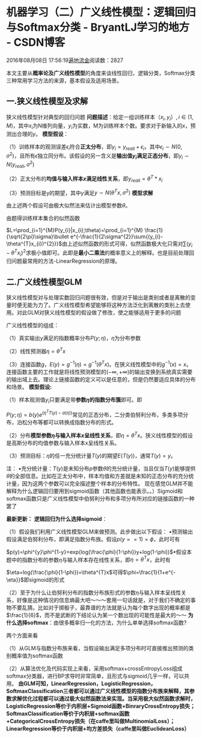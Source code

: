 # 机器学习（二）广义线性模型：逻辑回归与Softmax分类 - BryantLJ学习的地方 - CSDN博客





2016年08月08日 17:56:19[遍地流金](https://me.csdn.net/u012177034)阅读数：2827








本文主要从**概率论及广义线性模型**的角度来谈线性回归，逻辑分类，Softmax分类三种常用学习方法的来源，基本假设及适用场景。

## 一.狭义线性模型及求解

狭义线性模型针对典型的回归问题 
**问题描述**：给定一组训练样本$（x_{i},y_{i}）,i\in(1,M)$，其中$x_{i}$为N维列向量，$y_{i}$为实数，M为训练样本个数。要求对于新输入的$x$，预测出合理的$y$。 
**模型假设**： 

（1）训练样本的观测误差$\epsilon_{i}$符合**正太分布**，即$y_{i}=y_{reali}+\epsilon_{i}$，其中$\epsilon_{i}\sim N(0,\sigma^{2})$，且所有$\epsilon$独立同分布。该假设的另一含义是**输出值$y_{i}$满足正态分布**，即$y_{i}\sim N(y_{reali},\sigma^{2})$

（2）正太分布的**均值与输入样本$x$满足线性关系**，即$y_{reali}=\theta^{T}*x_{i}$

（3）预测目标是y的期望，其中$y$满足$y\sim N(\theta^{T}x,\sigma^{2})$
**模型求解**

由上述两个假设可由极大似然法来估计出模型参数$\theta$。 

由题得训练样本集合的似然函数

$L=\prod_{i=1}^{M}P(y_{i}|x_{i};\theta)=\prod_{i=1}^{M} \frac{1}{\sqrt{2\pi}\sigma}\bullet e^{-\frac{1}{2\sigma^{2}}\sum{(y_{i}-\theta^{T}x_{i})^{2}}}$由上述似然函数的形式可得，似然函数极大化只需对$\sum{(y_{i}-\theta^{T}x_{i})^{2}}$求极小值即可。此即是**最小二乘法**的概率意义上的解释。也是目前处理回归问题最常用的方法-LinearRegression的原理。
## 二.广义线性模型GLM

狭义线性模型对与处理实数回归问题很有效，但是对于输出是类别或者是离散的变量时便无能为力了。广义线性模型希望能够将这种方法泛化到离散的类别上去使用。对此GLM对狭义线性模型的假设做了修改，使之能够适用于更多的问题

广义线性模型的组成： 

（1）真实输出y满足的指数概率分布$P(y;\eta)$，$\eta$为分布参数 

（2）线性预测器$\eta=\theta^{T}x$

（3）连接函数$g$，$E(y)=g^{-1}(\eta)=g^{-1}(\theta^{T}x)$。在狭义线性模型中的$g^{-1}(x)=x$。连接函数主要的工作就是将线性预测模型的$(-\infty,+\infty)$的输出变换到系统真实需要的输出域上去。理论上链接函数的定义可以是任意的，但是仍然要适应具体的分布和场景。
**模型假设:**

（1）样本观测值$y_{i}$只要满足带**参数$\eta$的指数分布簇**即可。即

$P(y;\eta)=b(y)e^{(\eta^{T}T(y)-a(\eta))}$常见的正态分布，二分类伯努利分布，多类多项分布，泊松分布等都可以转换成指数分布的形式。 

（2）分布**模型参数$\eta$与输入样本$x$呈线性关系**，即$\eta=\theta^{T}x$。狭义线性模型的假设是高斯分布的均值参数与输入样本x呈线性关系。 

（3）预测目标：$\eta$的任一充分统计量$T(y)$的期望$E(T(y))$，通常$T(y)=y$。 

注： 
$\bullet$充分统计量：$T(y)$是未知分布$p$参数$\theta$的充分统计量，当且仅当$T(y)$能够提供$\theta$的全部信息。比如在正太分布中，样本均值和方差就是未知的正态分布的充分统计量，因为这两个参数可以完全描述整个样本的分布特性。
现在感觉GLM并不能解释为什么逻辑回归要用到sigmoid函数（其他函数也能表示。。）Sigmoid和softmax函数只是广义线性模型中伯努利分布和多项分布所对应的链接函数的一种罢了

**最新更新：**
**逻辑回归为什么选择sigmoid**： 

（1）假设我们利用广义线性模型GLM来做预测。此步做出以下假设： 
$\bullet$预测输出假设满足伯努利分布，即满足指数分布族。假设$p(y==1)=\phi$，此时可有

$p(y)=\phi^{y}\phi^{1-y}=exp(log(\frac{\phi}{1-\phi})y+log(1-\phi))$$\bullet$假设本题中的指数分布的参数$\eta$与输入样本存在线性关系，即$\eta=\theta^{T}x$，此时有

$\eta=log(\frac{\phi}{1-\phi})=\theta^{T}x$可得$\phi=\frac{1}{1+e^{-\eta}}$即sigmoid的形式 

（2）至于为什么让伯努利分布的指数分布族形式的参数$\eta$与输入样本呈线性关系，好像是这种情况的信息熵最大吧～～～套用一句话就是，对于我们不确定的事物不要乱猜。比如对于掷骰子，最靠谱的方法就是认为每个数字出现的概率都是$\frac{1}{6}$，而不是武断的下结论认为某一个数出现的可能性是最大的～～ 
**为什么选择softmax**：由很多概率归一化的方法，为什么单单选择softmax函数? 

两个方面来看 

（1）从GLM与指数分布族来看，当假设输出满足多项分布时可直接推出预测的类别概率值为softmax函数 

（2）从算法优化及代码实现上来看，采用softmax+crossEntropyLoss组成softmax分类器，进行BP求导时非常简单，且形式与sigmoid几乎一样，可以共用。
**由GLM可知，LinearRegression，LogisticRegression，SoftmaxClassification三者都可以通过广义线性模型的指数分布族来解释，其参数求解优化过程都可以通过极大似然函数法来实现。当采用极大似然函数求解时，LogisticRegression等价于内积层+Sigmoid函数+BinraryCrossEntropy损失；SoftmaxClassification等价于内积层+softmax函数+CategoricalCrossEntropy损失（在caffe里叫做MultinomialLoss）；LinearRegression等价于内积层+均方差损失（caffe里叫做EuclideanLoss）**








